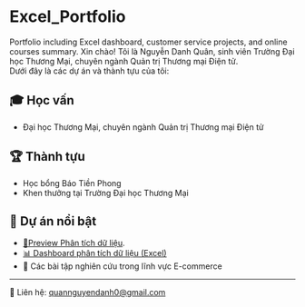 # Excel_Portfolio
Portfolio including Excel dashboard, customer service projects, and online courses summary.
Xin chào! Tôi là Nguyễn Danh Quân, sinh viên Trường Đại học Thương Mại, chuyên ngành Quản trị Thương mại Điện tử.  
Dưới đây là các dự án và thành tựu của tôi:

## 🎓 Học vấn
- Đại học Thương Mại, chuyên ngành Quản trị Thương mại Điện tử

## 🏆 Thành tựu
- Học bổng Báo Tiền Phong  
- Khen thưởng tại Trường Đại học Thương Mại 

## 📂 Dự án nổi bật
- [📑Preview Phân tích dữ liệu](./PortfolioSupermarketSales.pdf).
- [📊 Dashboard phân tích dữ liệu (Excel)](./Portfolio_SupermarketSales_Nguyen_Danh_Quan.xlsx)  
- 📑 Các bài tập nghiên cứu trong lĩnh vực E-commerce

---

📧 Liên hệ: quannguyendanh0@gmail.com
